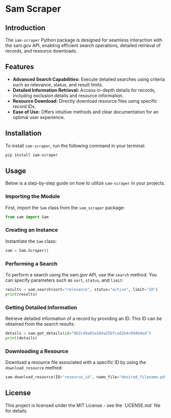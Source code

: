 # Sam Scraper

## Introduction

The `sam-scraper` Python package is designed for seamless interaction with the sam.gov API, enabling efficient search operations, detailed retrieval of records, and resource downloads.

## Features

- **Advanced Search Capabilities:** Execute detailed searches using criteria such as relevance, status, and result limits.
- **Detailed Information Retrieval:** Access in-depth details for records, including exclusion details and resource information.
- **Resource Download:** Directly download resource files using specific record IDs.
- **Ease of Use:** Offers intuitive methods and clear documentation for an optimal user experience.

## Installation

To install `sam-scraper`, run the following command in your terminal:

```bash
pip install sam-scraper
```

## Usage

Below is a step-by-step guide on how to utilize `sam-scraper` in your projects.

### Importing the Module

First, import the `Sam` class from the `sam_scraper` package:

```python
from sam import Sam
```

### Creating an Instance

Instantiate the `Sam` class:

```python
sam = Sam.Scraper()
```

### Performing a Search

To perform a search using the sam.gov API, use the `search` method. You can specify parameters such as `sort`, `status`, and `limit`:

```python
results = sam.search(sort="relevance", status="active", limit="10")
print(results)
```

### Getting Detailed Information

Retrieve detailed information of a record by providing an ID. This ID can be obtained from the search results:

```python
details = sam.get_details(id="962c49a01a204a25bfcad1b4c894b4ed")
print(details)
```

### Downloading a Resource

Download a resource file associated with a specific ID by using the `download_resource` method:

```python
sam.download_resource(ID="resource_id", name_file="desired_filename.pdf")
```

## License

This project is licensed under the MIT License - see the \`LICENSE.md\` file for details.
